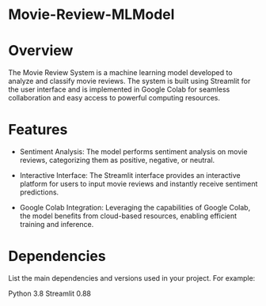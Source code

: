 # Movie-Review-MLModel
# Overview
The Movie Review System is a machine learning model developed to analyze and classify movie reviews. The system is built using Streamlit for the user interface and is implemented in Google Colab for seamless collaboration and easy access to powerful computing resources.

# Features
* Sentiment Analysis: The model performs sentiment analysis on movie reviews, categorizing them as positive, negative, or neutral.

* Interactive Interface: The Streamlit interface provides an interactive platform for users to input movie reviews and instantly receive sentiment predictions.

* Google Colab Integration: Leveraging the capabilities of Google Colab, the model benefits from cloud-based resources, enabling efficient training and inference.

# Dependencies
List the main dependencies and versions used in your project. For example:

Python 3.8
Streamlit 0.88
